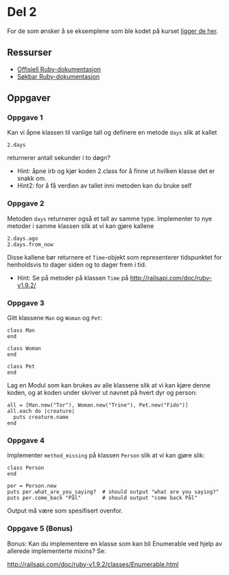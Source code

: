 # Del 2

For de som ønsker å se eksemplene som ble kodet på kurset [ligger de her](del_2/eksempler).

## Ressurser

* [Offisiell Ruby-dokumentasjon](http://ruby-doc.org/core/)
* [Søkbar Ruby-dokumentasjon](http://railsapi.com/doc/ruby-v1.9.2/)


## Oppgaver

### Oppgave 1
Kan vi åpne klassen til vanlige tall og definere en metode `days` slik at kallet

    2.days

returnerer antall sekunder i to døgn?

- Hint: åpne irb og kjør koden 2.class for å finne ut hvilken klasse det er snakk om.
- Hint2: for å få verdien av tallet inni metoden kan du bruke self

### Oppgave 2 

Metoden `days` returnerer også et tall av samme type. Implementer to nye metoder i samme klassen slik at vi kan gjøre kallene

    2.days.ago
    2.days.from_now

Disse kallene bør returnere et `Time`-objekt som representerer tidspunktet for henholdsvis to dager siden og to dager frem i tid.

- Hint: Se på metoder på klassen `Time` på http://railsapi.com/doc/ruby-v1.9.2/

### Oppgave 3 

Gitt klassene `Man` og `Woman` og `Pet`:

    class Man
    end

    class Woman
    end

    class Pet
    end

Lag en Modul som kan brukes av alle klassene slik at vi kan kjøre denne koden, og at koden under skriver ut navnet på hvert dyr og person:

    all = [Man.new("Tor"), Woman.new("Trine"), Pet.new("Fido")]
    all.each do |creature|
      puts creature.name
    end

### Oppgave 4 

Implementer `method_missing` på klassen `Person` slik at vi kan gjøre slik:

    class Person
    end
    
    per = Person.new
    puts per.what_are_you_saying?  # should output "what are you saying?"
    puts per.come_back "Pål"       # should output "come back Pål"

Output må være som spesifisert ovenfor.

### Oppgave 5 (Bonus)

Bonus: Kan du implementere en klasse som kan bli Enumerable ved hjelp av allerede implementerte mixins? Se:

http://railsapi.com/doc/ruby-v1.9.2/classes/Enumerable.html
